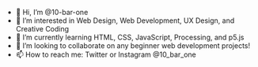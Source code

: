 - 👋 Hi, I’m @10-bar-one
- 👀 I’m interested in Web Design, Web Development, UX Design, and Creative Coding
- 🌱 I’m currently learning HTML, CSS, JavaScript, Processing, and p5.js
- 💞️ I’m looking to collaborate on any beginner web development projects! 
- 📫 How to reach me: Twitter or Instagram @10_bar_one

<!---
10-bar-one/10-bar-one is a ✨ special ✨ repository because its `README.md` (this file) appears on your GitHub profile.
You can click the Preview link to take a look at your changes.
--->
